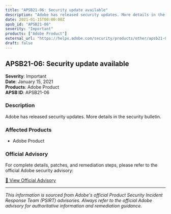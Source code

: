 ```yaml
---
title: "APSB21-06: Security update available"
description: "Adobe has released security updates. More details in the security bulletin."
date: 2021-01-15T00:00:00Z
apsb_id: "APSB21-06"
severity: "Important"
products: ["Adobe Product"]
external_url: "https://helpx.adobe.com/security/products/other/apsb21-06.html"
draft: false
---
```


## APSB21-06: Security update available

**Severity**: Important  
**Date**: January 15, 2021  
**Products**: Adobe Product  
**APSB ID**: APSB21-06

### Description

Adobe has released security updates. More details in the security bulletin.

### Affected Products

- Adobe Product


### Official Advisory

For complete details, patches, and remediation steps, please refer to the official Adobe security advisory:

[🔗 View Official Advisory](https://helpx.adobe.com/security/products/other/apsb21-06.html)

---

*This information is sourced from Adobe's official Product Security Incident Response Team (PSIRT) advisories. Always refer to the official Adobe advisory for authoritative information and remediation guidance.*
